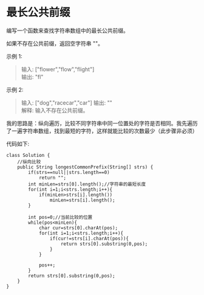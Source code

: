 # 最长公共前缀
编写一个函数来查找字符串数组中的最长公共前缀。

如果不存在公共前缀，返回空字符串 ""。

示例 1:

> 输入: ["flower","flow","flight"]  
输出: "fl"  

示例 2:
> 输入: ["dog","racecar","car"] 
输出: ""  
解释: 输入不存在公共前缀。 

我的思路是：纵向遍历，比较不同字符串中同一位置处的字符是否相同。我先遍历了一遍字符串数组，找到最短的字符，这样就能比较的次数最少（此步骤非必须）  

代码如下:  
```
class Solution {
    //纵向比较
    public String longestCommonPrefix(String[] strs) {
        if(strs==null||strs.length==0)
            return "";
        int minLen=strs[0].length();//字符串的最短长度
        for(int i=1;i<strs.length;i++){
            if(minLen>strs[i].length())
                minLen=strs[i].length();
        }
       
        int pos=0;//当前比较的位置
        while(pos<minLen){
            char cur=strs[0].charAt(pos);
            for(int i=1;i<strs.length;i++){
                if(cur!=strs[i].charAt(pos)){
                    return strs[0].substring(0,pos);
                }   
            } 
            
            pos++;
        }
        return strs[0].substring(0,pos);
    }
}
```
